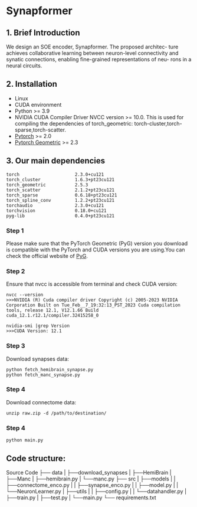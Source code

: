 # Synapformer

## 1. Brief Introduction
We design an SOE encoder, Synapformer. The proposed architec-
ture achieves collaborative learning between neuron-level connectivity
and synatic connections, enabling fine-grained representations of neu-
rons in a neural circuits. 
## 2. Installation
* Linux
* CUDA environment
* Python >= 3.9
* NVIDIA CUDA Compiler Driver NVCC version >= 10.0. This is used for compiling the dependencies of torch_geometric: torch-cluster,torch-sparse,torch-scatter.
* [Pytorch](https://pytorch.org/) >= 2.0
* [Pytorch Geometric](https://pyg.org/) >= 2.3
## 3. Our main dependencies
```
torch                     2.3.0+cu121
torch_cluster             1.6.3+pt23cu121
torch_geometric           2.5.3
torch_scatter             2.1.2+pt23cu121
torch_sparse              0.6.18+pt23cu121
torch_spline_conv         1.2.2+pt23cu121
torchaudio                2.3.0+cu121
torchvision               0.18.0+cu121
pyg-lib                   0.4.0+pt23cu121
```
### Step 1
Please make sure that the PyTorch Geometric (PyG) version you download is compatible with the PyTorch and CUDA versions you are using.You can check the official website of [PyG](https://pytorch-geometric.readthedocs.io/en/latest/install/installation.html).
### Step 2
Ensure that nvcc is accessible from terminal and check CUDA version:
```
nvcc --version
>>>NVIDIA (R) Cuda compiler driver Copyright (c) 2005-2023 NVIDIA Corporation Built on Tue_Feb__7_19:32:13_PST_2023 Cuda compilation tools, release 12.1, V12.1.66 Build cuda_12.1.r12.1/compiler.32415258_0
```
```
nvidia-smi |grep Version
>>>CUDA Version: 12.1
```
### Step 3
Download synapses data:
```
python fetch_hemibrain_synapse.py
python fetch_manc_synapse.py
```
### Step 4
Download connectome data:
```
unzip raw.zip -d /path/to/destination/
```
### Step 4
```
python main.py
```
## Code structure:
Source Code
├── data
|   ├──download_synapses
|   ├──HemiBrain
|   ├──Manc
|   ├──hemibrain.py
|   └──manc.py
├── src
|   ├──models
|   |   ├──connectome_enco.py
|   |   ├──synapse_enco.py
|   |   ├──model.py
|   |   └──NeuronLearner.py
|   ├──utils
|   |   ├──config.py
|   |   └──datahandler.py
|   ├──train.py
|   ├──test.py
|   └──main.py
└── requirements.txt
